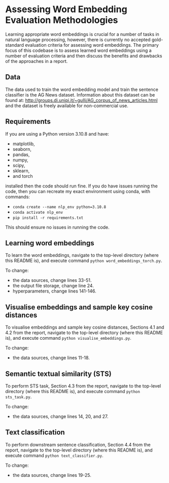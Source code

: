 # Assessing Word Embedding Evaluation Methodologies

Learning appropriate word embeddings is crucial for a number of tasks in natural language processing, however, there is currently no accepted gold-standard evaluation criteria for assessing word embeddings. The primary focus of this codebase is to assess learned word embeddings using a number of evaluation criteria and then discuss the benefits and drawbacks of the approaches in a report.

## Data
The data used to train the word embedding model and train the sentence classifier is the AG News dataset. Information about this dataset can be found at: http://groups.di.unipi.it/~gulli/AG_corpus_of_news_articles.html and the dataset is freely available for non-commercial use.

## Requirements
If you are using a Python version 3.10.8 and have:
- matplotlib, 
- seaborn, 
- pandas, 
- numpy,
- scipy,
- sklearn,
- and torch 

installed then the code should run fine. If you do have issues running the code, then you can recreate my exact environment using conda, with commands:
- ``conda create --name nlp_env python=3.10.8``
- ``conda activate nlp_env``
- ``pip install -r requirements.txt``

This should ensure no issues in running the code. 

## Learning word embeddings
To learn the word embeddings, navigate to the top-level directory (where this README is), and execute command `python word_embeddings_torch.py`. 

To change:
- the data sources, change lines 33-51.
- the output file storage, change line 24.
- hyperparameters, change lines 141-146.

## Visualise embeddings and sample key cosine distances
To visualise embeddings and sample key cosine distances, Sections 4.1 and 4.2 from the report, navigate to the top-level directory (where this README is), and execute command `python visualise_embeddings.py`. 

To change:
- the data sources, change lines 11-18.

## Semantic textual similarity (STS)
To perform STS task, Section 4.3 from the report, navigate to the top-level directory (where this README is), and execute command `python sts_task.py`. 

To change:
- the data sources, change lines 14, 20, and 27.

## Text classification
To perform downstream sentence classification, Section 4.4 from the report, navigate to the top-level directory (where this README is), and execute command `python text_classifier.py`. 

To change:
- the data sources, change lines 19-25.
